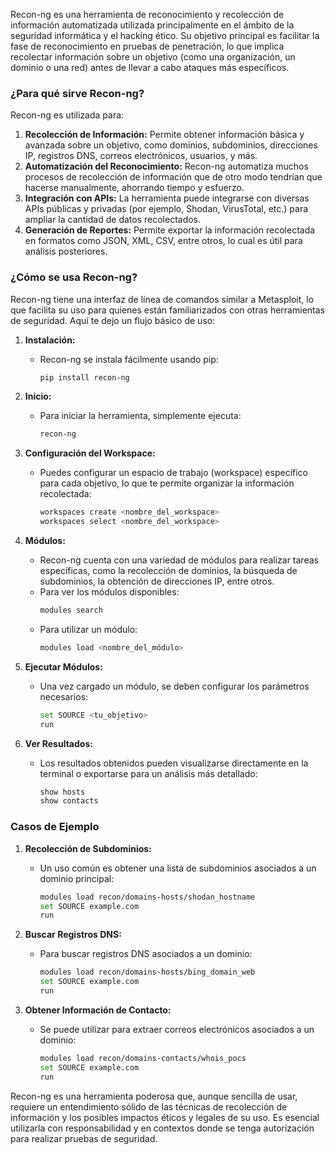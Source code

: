Recon-ng es una herramienta de reconocimiento y recolección de información automatizada utilizada principalmente en el ámbito de la seguridad informática y el hacking ético. Su objetivo principal es facilitar la fase de reconocimiento en pruebas de penetración, lo que implica recolectar información sobre un objetivo (como una organización, un dominio o una red) antes de llevar a cabo ataques más específicos.

### ¿Para qué sirve Recon-ng?

Recon-ng es utilizada para:
1. **Recolección de Información:** Permite obtener información básica y avanzada sobre un objetivo, como dominios, subdominios, direcciones IP, registros DNS, correos electrónicos, usuarios, y más.
2. **Automatización del Reconocimiento:** Recon-ng automatiza muchos procesos de recolección de información que de otro modo tendrían que hacerse manualmente, ahorrando tiempo y esfuerzo.
3. **Integración con APIs:** La herramienta puede integrarse con diversas APIs públicas y privadas (por ejemplo, Shodan, VirusTotal, etc.) para ampliar la cantidad de datos recolectados.
4. **Generación de Reportes:** Permite exportar la información recolectada en formatos como JSON, XML, CSV, entre otros, lo cual es útil para análisis posteriores.

### ¿Cómo se usa Recon-ng?

Recon-ng tiene una interfaz de línea de comandos similar a Metasploit, lo que facilita su uso para quienes están familiarizados con otras herramientas de seguridad. Aquí te dejo un flujo básico de uso:

1. **Instalación:**
   - Recon-ng se instala fácilmente usando pip:
     ```bash
     pip install recon-ng
     ```

2. **Inicio:**
   - Para iniciar la herramienta, simplemente ejecuta:
     ```bash
     recon-ng
     ```

3. **Configuración del Workspace:**
   - Puedes configurar un espacio de trabajo (workspace) específico para cada objetivo, lo que te permite organizar la información recolectada:
     ```bash
     workspaces create <nombre_del_workspace>
     workspaces select <nombre_del_workspace>
     ```

4. **Módulos:**
   - Recon-ng cuenta con una variedad de módulos para realizar tareas específicas, como la recolección de dominios, la búsqueda de subdominios, la obtención de direcciones IP, entre otros.
   - Para ver los módulos disponibles:
     ```bash
     modules search
     ```
   - Para utilizar un módulo:
     ```bash
     modules load <nombre_del_módulo>
     ```

5. **Ejecutar Módulos:**
   - Una vez cargado un módulo, se deben configurar los parámetros necesarios:
     ```bash
     set SOURCE <tu_objetivo>
     run
     ```

6. **Ver Resultados:**
   - Los resultados obtenidos pueden visualizarse directamente en la terminal o exportarse para un análisis más detallado:
     ```bash
     show hosts
     show contacts
     ```

### Casos de Ejemplo

1. **Recolección de Subdominios:**
   - Un uso común es obtener una lista de subdominios asociados a un dominio principal:
     ```bash
     modules load recon/domains-hosts/shodan_hostname
     set SOURCE example.com
     run
     ```

2. **Buscar Registros DNS:**
   - Para buscar registros DNS asociados a un dominio:
     ```bash
     modules load recon/domains-hosts/bing_domain_web
     set SOURCE example.com
     run
     ```

3. **Obtener Información de Contacto:**
   - Se puede utilizar para extraer correos electrónicos asociados a un dominio:
     ```bash
     modules load recon/domains-contacts/whois_pocs
     set SOURCE example.com
     run
     ```

Recon-ng es una herramienta poderosa que, aunque sencilla de usar, requiere un entendimiento sólido de las técnicas de recolección de información y los posibles impactos éticos y legales de su uso. Es esencial utilizarla con responsabilidad y en contextos donde se tenga autorización para realizar pruebas de seguridad.